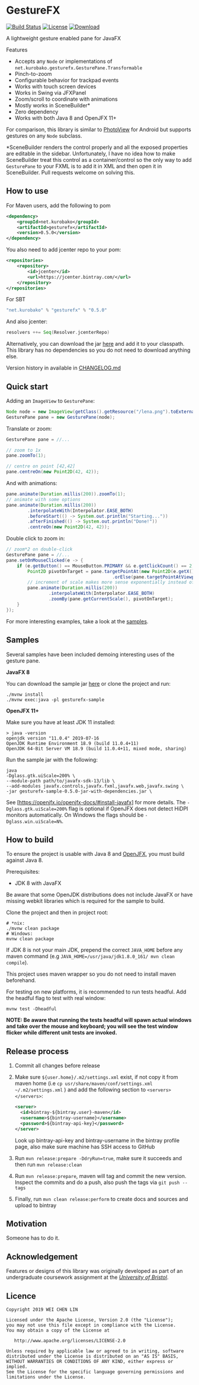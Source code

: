 GestureFX
==========

[![Build Status](https://travis-ci.org/tom91136/GestureFX.svg?branch=master)](https://travis-ci.org/tom91136/GestureFX)
[![License](https://img.shields.io/badge/License-Apache%202.0-blue.svg)](https://opensource.org/licenses/Apache-2.0)
[![Download](https://api.bintray.com/packages/tom91136/maven/gesturefx/images/download.svg)](https://bintray.com/tom91136/maven/gesturefx/_latestVersion)

A lightweight gesture enabled pane for JavaFX
 
Features

 * Accepts any `Node` or implementations of `net.kurobako.gesturefx.GesturePane.Transformable`
 * Pinch-to-zoom
 * Configurable behavior for trackpad events
 * Works with touch screen devices
 * Works in Swing via JFXPanel
 * Zoom/scroll to coordinate with animations
 * Mostly works in SceneBuilder*
 * Zero dependency
 * Works with both Java 8 and OpenJFX 11+

For comparison, this library is similar to [PhotoView](https://github.com/chrisbanes/PhotoView) 
for Android but supports gestures on any `Node` subclass.

*SceneBuilder renders the control properly and all the exposed properties are editable in the 
sidebar. Unfortunately, I have no idea how to make SceneBuilder treat this control as a 
container/control so the only way to add `GesturePane` to your FXML is to add it in XML and then 
open it in SceneBuilder. Pull requests welcome on solving this.

## How to use

For Maven users, add the following to pom
```xml
<dependency>
    <groupId>net.kurobako</groupId>
    <artifactId>gesturefx</artifactId>
    <version>0.5.0</version>
</dependency>
```
You also need to add jcenter repo to your pom:
```xml
<repositories>
    <repository>
        <id>jcenter</id>
        <url>https://jcenter.bintray.com/</url>
    </repository>
</repositories>
```

For SBT
```scala
"net.kurobako" % "gesturefx" % "0.5.0"    
```
And also jcenter:
```scala
resolvers ++= Seq(Resolver.jcenterRepo)
```

Alternatively, you can download the jar [here](https://dl.bintray.com/tom91136/maven/net/kurobako/gesturefx/0.5.0/gesturefx-0.5.0.jar)
 and add it to your classpath. This library has no dependencies so you do not need to download 
anything else.
 
Version history in available in [CHANGELOG.md](CHANGELOG.md)

## Quick start

Adding an `ImageView` to `GesturePane`:

```java
Node node = new ImageView(getClass().getResource("/lena.png").toExternalForm());
GesturePane pane = new GesturePane(node);
```

Translate or zoom:

```java
GesturePane pane = //...

// zoom to 1x 
pane.zoomTo(1);

// centre on point [42,42] 
pane.centreOn(new Point2D(42, 42));

```
And with animations:

```java
pane.animate(Duration.millis(200)).zoomTo(1);
// animate with some options
pane.animate(Duration.millis(200))
		.interpolateWith(Interpolator.EASE_BOTH)
		.beforeStart(() -> System.out.println("Starting..."))
		.afterFinished(() -> System.out.println("Done!"))
		.centreOn(new Point2D(42, 42));

```
Double click to zoom in:
```java
// zoom*2 on double-click
GesturePane pane = //...
pane.setOnMouseClicked(e -> {
	if (e.getButton() == MouseButton.PRIMARY && e.getClickCount() == 2) {
		Point2D pivotOnTarget = pane.targetPointAt(new Point2D(e.getX(), e.getY()))
				                        .orElse(pane.targetPointAtViewportCentre());
		// increment of scale makes more sense exponentially instead of linearly 
		pane.animate(Duration.millis(200))
				.interpolateWith(Interpolator.EASE_BOTH)
				.zoomBy(pane.getCurrentScale(), pivotOnTarget);
	}
});
```

For more interesting examples, take a look at the [samples](gesturefx-sample/src/main/java/net/kurobako/gesturefx/sample).

## Samples

Several samples have been included demoing interesting uses of the gesture pane.

**JavaFX 8**

You can download the sample jar [here](https://dl.bintray.com/tom91136/maven/net/kurobako/gesturefx-sample/0.5.0/gesturefx-sample-0.5.0-jar-with-dependencies.jar) 
or clone the project and run:

    ./mvnw install
    ./mvnw exec:java -pl gesturefx-sample
    

**OpenJFX 11+**

Make sure you have at least JDK 11 installed:

    > java -version
    openjdk version "11.0.4" 2019-07-16
    OpenJDK Runtime Environment 18.9 (build 11.0.4+11)
    OpenJDK 64-Bit Server VM 18.9 (build 11.0.4+11, mixed mode, sharing)


Run the sample jar with the following:

    java  
    -Dglass.gtk.uiScale=200% \
    --module-path path/to/javafx-sdk-13/lib \ 
    --add-modules javafx.controls,javafx.fxml,javafx.web,javafx.swing \ 
    -jar gesturefx-sample-0.5.0-jar-with-dependencies.jar \

See [https://openjfx.io/openjfx-docs/#install-javafx] for more details.
The `-Dglass.gtk.uiScale=200%` flag is optional if OpenJFX does not detect HiDPI monitors automatically. 
On Windows the flags should be `-Dglass.win.uiScale=N%`.


## How to build

To ensure the project is usable with Java 8 and [OpenJFX](https://openjfx.io/), you must build against Java 8. 

Prerequisites:

 * JDK 8 with JavaFX
 
Be aware that some OpenJDK distributions does not include JavaFX or have missing webkit libraries which is required for the sample to build. 

Clone the project and then in project root:

    # *nix:
    ./mvnw clean package 
    # Windows:
    mvnw clean package

If JDK 8 is not your main JDK, prepend the correct `JAVA_HOME` before any maven command (e.g `JAVA_HOME=/usr/java/jdk1.8.0_161/ mvn clean compile`).

This project uses maven wrapper so you do not need to install maven
beforehand.

For testing on new platforms, it is recommended to run tests headful. Add the headful flag to test
with real window:

    mvnw test -Dheadful

**NOTE: Be aware that running the tests headful will spawn actual windows and take over the mouse 
and keyboard; you will see the test window flicker while different unit tests are invoked.**

## Release process

1. Commit all changes before release
2. Make sure `${user.home}/.m2/settings.xml` exist, if not copy it from maven home (i.e `cp usr/share/maven/conf/settings.xml ~/.m2/settings.xml` ) and add the following section to `<servers></servers>`:

    ```xml
    <server>
      <id>bintray-${bintray.user}-maven</id>
      <username>${bintray-username}</username>
      <password>${bintray-api-key}</password>
    </server>
    ```
    Look up bintray-api-key and bintray-username in the bintray profile page, also make sure machine has SSH access to GitHub
3. Run `mvn release:prepare -DdryRun=true`, make sure it succeeds and then run `mvn release:clean`
4. Run `mvn release:prepare`, maven will tag and commit the new version. Inspect the commits and do a push, also push the tags via `git push --tags`
5. Finally, run `mvn clean release:perform` to create docs and sources and upload to bintray 


## Motivation

Someone has to do it.

## Acknowledgement

Features or designs of this library was originally developed as part of an undergraduate coursework 
assignment at the 
[*University of Bristol*](http://www.bristol.ac.uk/engineering/departments/computerscience/). 

## Licence

    Copyright 2019 WEI CHEN LIN
    
    Licensed under the Apache License, Version 2.0 (the "License");
    you may not use this file except in compliance with the License.
    You may obtain a copy of the License at
    
       http://www.apache.org/licenses/LICENSE-2.0
    
    Unless required by applicable law or agreed to in writing, software
    distributed under the License is distributed on an "AS IS" BASIS,
    WITHOUT WARRANTIES OR CONDITIONS OF ANY KIND, either express or implied.
    See the License for the specific language governing permissions and
    limitations under the License.